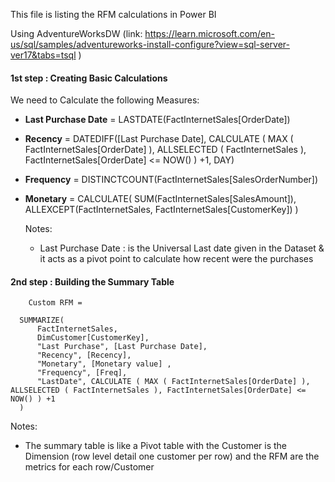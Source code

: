 This file is listing the RFM calculations in Power BI

Using AdventureWorksDW (link: https://learn.microsoft.com/en-us/sql/samples/adventureworks-install-configure?view=sql-server-ver17&tabs=tsql )

#### 1st step : Creating Basic Calculations

We need to Calculate the following Measures: 

* **Last Purchase Date** = LASTDATE(FactInternetSales[OrderDate])
* **Recency** = DATEDIFF([Last Purchase Date], CALCULATE ( MAX ( FactInternetSales[OrderDate] ), ALLSELECTED ( FactInternetSales ), FactInternetSales[OrderDate] <= NOW() ) +1, DAY)
* **Frequency** = DISTINCTCOUNT(FactInternetSales[SalesOrderNumber])
* **Monetary** = CALCULATE(
              SUM(FactInternetSales[SalesAmount]), 
              ALLEXCEPT(FactInternetSales, FactInternetSales[CustomerKey]) )

  Notes:
  *  Last Purchase Date : is the Universal Last date given in the Dataset & it acts as a pivot point to calculate how recent were the purchases

#### 2nd step : Building the Summary Table
        Custom RFM = 
      
      SUMMARIZE(
          FactInternetSales, 
          DimCustomer[CustomerKey], 
          "Last Purchase", [Last Purchase Date],
          "Recency", [Recency], 
          "Monetary", [Monetary value] ,
          "Frequency", [Freq],
          "LastDate", CALCULATE ( MAX ( FactInternetSales[OrderDate] ), ALLSELECTED ( FactInternetSales ), FactInternetSales[OrderDate] <= NOW() ) +1
      )

   Notes:
   * The summary table is like a Pivot table with the Customer is the Dimension (row level detail one customer per row) and the RFM are the metrics for each row/Customer
